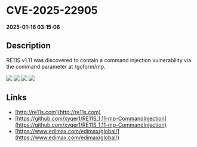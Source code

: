 # CVE-2025-22905

**2025-01-16 03:15:06**

## Description
RE11S v1.11 was discovered to contain a command injection vulnerability via the command parameter at /goform/mp.

![](https://img.shields.io/static/v1?label=Exploit&message=Yes&color=red)
![](https://img.shields.io/static/v1?label=Score&message=9.8&color=red)
![](https://img.shields.io/static/v1?label=Severity&message=CRITICAL&color=red)
![](https://img.shields.io/static/v1?label=CWE&message=RCE&color=green)

## Links
- [http://re11s.com](http://re11s.com)
- [https://github.com/xyqer1/RE11S_1.11-mp-CommandInjection](https://github.com/xyqer1/RE11S_1.11-mp-CommandInjection)
- [https://www.edimax.com/edimax/global/](https://www.edimax.com/edimax/global/)

